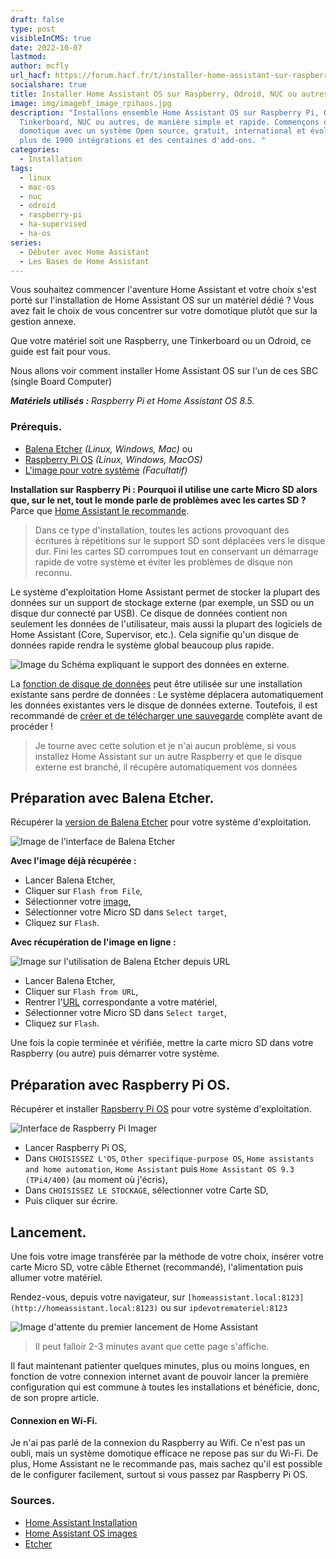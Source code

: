 ```yaml
---
draft: false
type: post
visibleInCMS: true
date: 2022-10-07
lastmod:
author: mcfly
url_hacf: https://forum.hacf.fr/t/installer-home-assistant-sur-raspberry-pi-ou-autre-sbc-via-hassos/201
socialshare: true
title: Installer Home Assistant OS sur Raspberry, Odroid, NUC ou autres
image: img/imagebf_image_rpihaos.jpg
description: "Installons ensemble Home Assistant OS sur Raspberry Pi, Odroid,
  Tinkerboard, NUC ou autres, de manière simple et rapide. Commençons dans la
  domotique avec un système Open source, gratuit, international et évolutif avec
  plus de 1900 intégrations et des centaines d'add-ons. "
categories:
  - Installation
tags:
  - linux
  - mac-os
  - nuc
  - odroid
  - raspberry-pi
  - ha-supervised
  - ha-os
series:
  - Débuter avec Home Assistant
  - Les Bases de Home Assistant
---
```

Vous souhaitez commencer l'aventure Home Assistant et votre choix s'est porté sur l'installation de Home Assistant OS sur un matériel dédié ? Vous avez fait le choix de vous concentrer sur votre domotique plutôt que sur la gestion annexe.

Que votre matériel soit une Raspberry, une Tinkerboard ou un Odroid, ce guide est fait pour vous.

Nous allons voir comment installer Home Assistant OS sur l'un de ces SBC (single Board Computer)

***Matériels utilisés :*** *Raspberry Pi et Home Assistant OS 8.5.*

### Prérequis.
* [Balena Etcher](https://www.balena.io/etcher/) *(Linux, Windows, Mac)* ou
* [Raspberry Pi OS](https://www.raspberrypi.com/software/) *(Linux, Windows, MacOS)*
* [L'image pour votre système](https://github.com/home-assistant/operating-system/releases) *(Facultatif)*

**Installation sur Raspberry Pi : Pourquoi il utilise une carte Micro SD alors que, sur le net, tout le monde parle de problèmes avec les cartes SD ?** Parce que [Home Assistant le recommande](https://www.home-assistant.io/common-tasks/os/#using-external-data-disk).

> Dans ce type d'installation, toutes les actions provoquant des écritures à répétitions sur le support SD sont déplacées vers le disque dur. Fini les cartes SD corrompues tout en conservant un démarrage rapide de votre système et éviter les problèmes de disque non reconnu.

Le système d'exploitation Home Assistant permet de stocker la plupart des données sur un support de stockage externe (par exemple, un SSD ou un disque dur connecté par USB). Ce disque de données contient non seulement les données de l'utilisateur, mais aussi la plupart des logiciels de Home Assistant (Core, Supervisor, etc.). Cela signifie qu'un disque de données rapide rendra le système global beaucoup plus rapide.

![Image du Schéma expliquant le support des données en externe.](img/ha_usbdatadisk.png "Schéma expliquant le support des données en externe.")

La [fonction de disque de données](/blog/déplacer-les-données-utilisateurs-de-home-assistant-vers-un-support-externe-et-préserver-votre-carte-micro-sd/) peut être utilisée sur une installation existante sans perdre de données : Le système déplacera automatiquement les données existantes vers le disque de données externe. Toutefois, il est recommandé de [créer et de télécharger une sauvegarde](https://www.home-assistant.io/common-tasks/os/#backups) complète avant de procéder !

> Je tourne avec cette solution et je n'ai aucun problème, si vous installez Home Assistant sur un autre Raspberry et que le disque externe est branché, il récupère automatiquement vos données

## Préparation avec Balena Etcher.
Récupérer la [version de Balena Etcher](https://www.balena.io/etcher/) pour votre système d'exploitation.

![Image de l'interface de Balena Etcher](img/balena-etcher.png "Interface de Balena Etcher")

**Avec l'image déjà récupérée :**

* Lancer Balena Etcher,
* Cliquer sur `Flash from File`,
* Sélectionner votre [image](https://github.com/home-assistant/operating-system/releases),
* Sélectionner votre Micro SD dans `Select target`,
* Cliquez sur `Flash`.

**Avec récupération de l'image en ligne :**

![Image sur l'utilisation de Balena Etcher depuis URL](img/balena-etcher-depuis-url.png "Balena Etcher depuis URL")

* Lancer Balena Etcher,
* Cliquer sur `Flash from URL`,
* Rentrer l'[URL](https://www.home-assistant.io/installation/raspberrypi#write-the-image-to-your-boot-media) correspondante a votre matériel,
* Sélectionner votre Micro SD dans `Select target`,
* Cliquez sur `Flash`.

Une fois la copie terminée et vérifiée, mettre la carte micro SD dans votre Raspberry (ou autre) puis démarrer votre système.

## Préparation avec Raspberry Pi OS.
Récupérer et installer [Rapsberry Pi OS](https://www.raspberrypi.com/software/) pour votre système d'exploitation.

![Interface de Raspberry Pi Imager](img/raspberry-pi-imager.png "Interface de Raspberry Pi Imager")

* Lancer Raspberry Pi OS,
* Dans `CHOISISSEZ L'OS`, `Other specifique-purpose OS`, `Home assistants and home automation`, `Home Assistant` puis `Home Assistant OS 9.3 (TPi4/400)` (au moment où j'écris),
* Dans `CHOISISSEZ LE STOCKAGE`, sélectionner votre Carte SD,
* Puis cliquer sur écrire.

## Lancement.
Une fois votre image transférée par la méthode de votre choix, insérer votre carte Micro SD, votre câble Ethernet (recommandé), l'alimentation puis allumer votre matériel.

Rendez-vous, depuis votre navigateur, sur `[homeassistant.local:8123](http://homeassistant.local:8123)` ou sur `ipdevotremateriel:8123`

![Image d'attente du premier lancement de Home Assistant](img/installation_prepring_home_assistant-1-.jpg "Écran d'attente lors du premier lancement de Home Assistant")

> Il peut falloir 2-3 minutes avant que cette page s'affiche.

Il faut maintenant patienter quelques minutes, plus ou moins longues, en fonction de votre connexion internet avant de pouvoir lancer la première configuration qui est commune à toutes les installations et bénéficie, donc, de son propre article.

#### Connexion en Wi-Fi.
Je n'ai pas parlé de la connexion du Raspberry au Wifi. Ce n'est pas un oubli, mais un système domotique efficace ne repose pas sur du Wi-Fi. De plus, Home Assistant ne le recommande pas, mais sachez qu'il est possible de le configurer facilement, surtout si vous passez par Raspberry Pi OS.

### Sources.
* [Home Assistant Installation](https://www.home-assistant.io/hassio/installation/)
* [Home Assistant OS images](https://github.com/home-assistant/operating-system/releases)
* [Etcher](https://www.balena.io/etcher/)